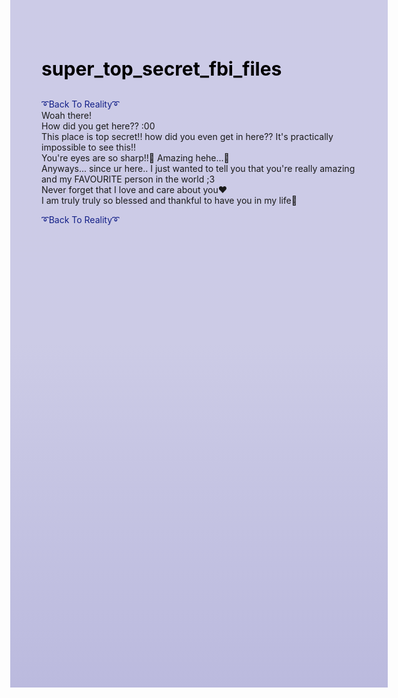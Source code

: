  <head>
<style>
body {
    height: 1000px;
    background: linear-gradient(to bottom, #cccbe7 0%,#cccbe6 50%, #bbbade 100%)
}
</style>
</head>
 
 
 <h1 style="font-size:30px;"><p style="color:#000000;">super_top_secret_fbi_files</p></h1>

<style>
a:link {
  color: #121f87;
  background-color: transparent;
  text-decoration: none;
}
a:visited {
  color: #121f87;
  background-color: transparent;
  text-decoration: none;
}
a:hover {
  color: #538cdf;
  background-color: transparent;
  text-decoration: none;
}
a:active {
  color: #121f87;
  background-color: transparent;
  text-decoration: none;
}
</style>

[➰Back To Reality➰](/index.md)
<br>
Woah there! 
<br>How did you get here?? :00 
<br>This place is top secret!! how did you even get in here?? It's practically impossible to see this!! 
<br>You're eyes are so sharp!!👀 Amazing hehe...🤭
<br>Anyways... since ur here.. I just wanted to tell you that you're really amazing and my FAVOURITE person in the world ;3
<br>Never forget that I love and care about you❤️
<br>I am truly truly so blessed and thankful to have you in my life🥰

[➰Back To Reality➰](/index.md)